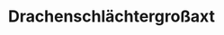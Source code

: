 ---
layout: home
title: Drachenschlächtergroßaxt
equipment_subtype: Großäxte
prerequisites:
  - [ 16, Str ]
range: 5
range_far:
damage:
  - [ 2d12, slashing ]
  - [4d4, lightning]
abilities:
  - Zweihändig
  - Drachenblitz

---
